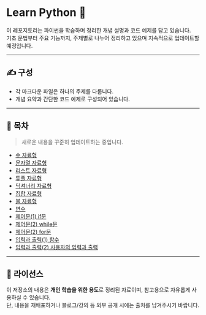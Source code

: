 # Learn Python 🐍

이 레포지토리는 파이썬을 학습하며 정리한 개념 설명과 코드 예제를 담고 있습니다.  
기초 문법부터 주요 기능까지, 주제별로 나누어 정리하고 있으며 지속적으로 업데이트할 예정입니다.

---

## ✍️ 구성

- 각 마크다운 파일은 하나의 주제를 다룹니다.
- 개념 요약과 간단한 코드 예제로 구성되어 있습니다.

---

## 📂 목차
> 새로운 내용을 꾸준히 업데이트하는 중입니다.

- [수 자료형](https://github.com/zenithx31/learn-python-kor/blob/main/numeric_types.md)
- [문자열 자료형](https://github.com/zenithx31/learn-python-kor/blob/main/string_types.md)
- [리스트 자료형](https://github.com/zenithx31/learn-python-kor/blob/main/list_types.md)
- [튜플 자료형](https://github.com/zenithx31/learn-python-kor/blob/main/tuple_types.md)
- [딕셔너리 자료형](https://github.com/zenithx31/learn-python-kor/blob/main/dictionary_types.md)
- [집합 자료형](https://github.com/zenithx31/learn-python-kor/blob/main/set_types.md)
- [불 자료형](https://github.com/zenithx31/learn-python-kor/blob/main/boolean_types.md)
- [변수](https://github.com/zenithx31/learn-python-kor/blob/main/variables.md)
- [제어문(1) if문](https://github.com/zenithx31/learn-python-kor/blob/main/if_statement.md)
- [제어문(2) while문](https://github.com/zenithx31/learn-python-kor/blob/main/while_loop.md)
- [제어문(2) for문](https://github.com/zenithx31/learn-python-kor/blob/main/for_loop.md)
- [입력과 출력(1) 함수](https://github.com/zenithx31/learn-python-kor/blob/main/functions.md)
- [입력과 출력(2) 사용자의 입력과 출력](https://github.com/zenithx31/learn-python-kor/blob/main/user_input_output.md) 


---

## 📎 라이선스

이 저장소의 내용은 **개인 학습을 위한 용도**로 정리된 자료이며, 참고용으로 자유롭게 사용하실 수 있습니다.<br>
단, 내용을 재배포하거나 블로그/강의 등 외부 공개 시에는 출처를 남겨주시기 바랍니다.
